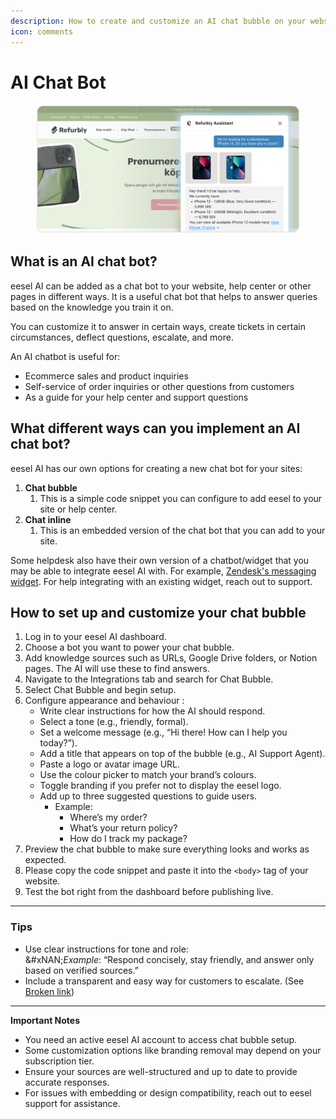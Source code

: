 ```yaml
---
description: How to create and customize an AI chat bubble on your website
icon: comments
---
```


# AI Chat Bot

<figure><img src="../.gitbook/assets/AI_Chat_Bubble_Asset_3 1.png" alt=""><figcaption></figcaption></figure>

## What is an AI chat bot?

eesel AI can be added as a chat bot to your website, help center or other pages in different ways. It is a useful chat bot that helps to answer queries based on the knowledge you train it on.&#x20;

You can customize it to answer in certain ways, create tickets in certain circumstances, deflect questions, escalate, and more.&#x20;

An AI chatbot is useful for:&#x20;

* Ecommerce sales and product inquiries
* Self-service of order inquiries or other questions from customers
* As a guide for your help center and support questions

## What different ways can you implement an AI chat bot?

eesel AI has our own options for creating a new chat bot for your sites:

1. **Chat bubble**
   1. This is a simple code snippet you can configure to add eesel to your site or help center.
2. **Chat inline**
   1. This is an embedded version of the chat bot that you can add to your site.

Some helpdesk also have their own version of a chatbot/widget that you may be able to integrate eesel AI with. For example, [Zendesk's messaging widget](../integrations/zendesk/zendesk-messaging-widget-integration.md). For help integrating with an existing widget, reach out to support.

## &#x20;How to set up and customize your chat bubble



1. Log in to your eesel AI dashboard.
2. Choose a bot you want to power your chat bubble.
3. Add knowledge sources such as URLs, Google Drive folders, or Notion pages. The AI will use these to find answers.
4. Navigate to the Integrations tab and search for Chat Bubble.
5. Select Chat Bubble and begin setup.
6. Configure appearance and behaviour :
   * Write clear instructions for how the AI should respond.
   * Select a tone (e.g., friendly, formal).
   * Set a welcome message (e.g., “Hi there! How can I help you today?”).
   * Add a title that appears on top of the bubble (e.g., AI Support Agent).
   * Paste a logo or avatar image URL.
   * Use the colour picker to match your brand’s colours.
   * Toggle branding if you prefer not to display the eesel logo.
   * Add up to three suggested questions to guide users.
     * Example:
       * Where’s my order?
       * What’s your return policy?
       * How do I track my package?
7. Preview the chat bubble to make sure everything looks and works as expected.
8. Please copy the code snippet and paste it into the `<body>` tag of your website.
9. Test the bot right from the dashboard before publishing live.

***

### Tips

* Use clear instructions for tone and role:\
  &#xNAN;_&#x45;xample_: “Respond concisely, stay friendly, and answer only based on verified sources.”
* Include a transparent and easy way for customers to escalate. (See [Broken link](broken-reference "mention"))

***

**Important Notes**

* You need an active eesel AI account to access chat bubble setup.
* Some customization options like branding removal may depend on your subscription tier.
* Ensure your sources are well-structured and up to date to provide accurate responses.
* For issues with embedding or design compatibility, reach out to eesel support for assistance.
